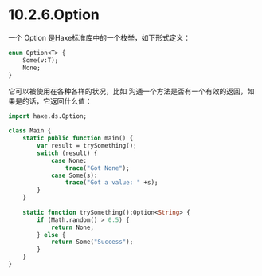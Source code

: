 # 10.2.6.Option

一个 Option 是Haxe标准库中的一个枚举，如下形式定义：

```haxe
enum Option<T> { 
    Some(v:T); 
    None; 
} 
```

它可以被使用在各种各样的状况，比如 沟通一个方法是否有一个有效的返回，如果是的话，它返回什么值：

```haxe
import haxe.ds.Option; 

class Main { 
    static public function main() { 
        var result = trySomething();
        switch (result) { 
            case None:
                trace("Got None"); 
            case Some(s): 
                trace("Got a value: " +s); 
        } 
    } 
    
    static function trySomething():Option<String> { 
        if (Math.random() > 0.5) { 
            return None; 
        } else { 
            return Some("Success"); 
        }
    }
}
```